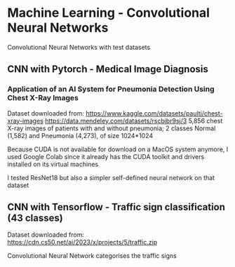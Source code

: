 # Machine Learning - Convolutional Neural Networks
Convolutional Neural Networks with test datasets


## CNN with Pytorch - Medical Image Diagnosis 
### Application of an AI System for Pneumonia Detection Using Chest X-Ray Images

Dataset downloaded from: https://www.kaggle.com/datasets/paulti/chest-xray-images
https://data.mendeley.com/datasets/rscbjbr9sj/3
5,856 chest X-ray images of patients with and without pneumonia; 2 classes Normal (1,582) and Pneumonia (4,273), of size 1024*1024

Because CUDA is not available for download on a MacOS system anymore, I used Google Colab since it already has the CUDA toolkit and drivers installed on its virtual machines

I tested ResNet18 but also a simpler self-defined neural network on that dataset

## CNN with Tensorflow - Traffic sign classification (43 classes)

Dataset downloaded from: https://cdn.cs50.net/ai/2023/x/projects/5/traffic.zip

Convolutional Neural Network categorises the traffic signs



